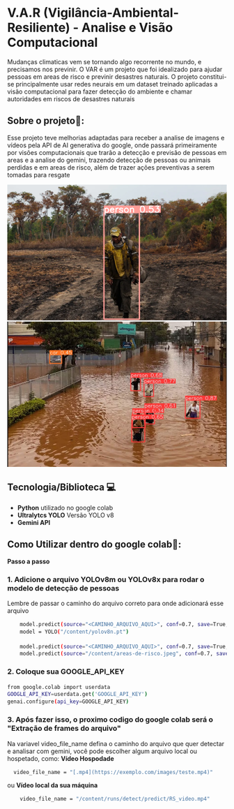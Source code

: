 # V.A.R (Vigilância-Ambiental-Resiliente) - Analise e Visão Computacional

Mudanças climaticas vem se tornando algo recorrente no mundo, e precisamos nos previnir.
O VAR é um projeto que foi idealizado para ajudar pessoas em areas de risco e previnir desastres naturais. O projeto constitui-se principalmente usar redes neurais em um dataset treinado aplicadas a visão computacional para fazer detecção do ambiente e chamar autoridades em riscos de desastres naturais

##  Sobre o projeto📗:
Esse projeto teve melhorias adaptadas para receber a analise de imagens e vídeos pela API de AI generativa do google, onde passará primeiramente por visões computacionais que trarão a detecção e previsão de pessoas em areas e a analise do gemini, trazendo detecção de pessoas ou animais perdidas e em areas de risco, além de trazer ações preventivas a serem tomadas para resgate

![Alt text](assets/person/person1.png) ![Alt text](assets/person/people-enchente.jpeg)

## Tecnologia/Biblioteca 💻
- **Python** utilizado no google colab
- **Ultralytcs YOLO** Versão YOLO v8
- **Gemini API**

## Como Utilizar dentro do google colab🧩:

**Passo a passo**
### 1. Adicione o arquivo **YOLOv8m** ou **YOLOv8x** para rodar o modelo de detecção de pessoas
Lembre de passar o caminho do arquivo correto para onde adicionará esse arquivo
     
   ```bash
       model.predict(source="<CAMINHO_ARQUIVO_AQUI>", conf=0.7, save=True, show=True)
       model = YOLO("/content/yolov8n.pt")
     
       model.predict(source="<CAMINHO_ARQUIVO_AQUI>", conf=0.7, save=True, show=True)
       model.predict(source="/content/areas-de-risco.jpeg", conf=0.7, save=True, show=True)  
   ``` 
### 2. Coloque sua GOOGLE_API_KEY
  ```bash
 from google.colab import userdata
GOOGLE_API_KEY=userdata.get('GOOGLE_API_KEY')
genai.configure(api_key=GOOGLE_API_KEY)
  ``` 
### 3. Após fazer isso, o proximo codigo do google colab será o "Extração de frames do arquivo"
Na variavel video_file_name defina o caminho do arquivo que quer detectar e analisar com gemini, você pode escolher 
algum arquivo local ou hospetado, como:
**Vídeo Hospodade**
  ```bash
    video_file_name = "[.mp4](https://exemplo.com/images/teste.mp4)"
  ```
ou **Vídeo local da sua máquina**
```bash
    video_file_name = "/content/runs/detect/predict/RS_video.mp4"
  ```
